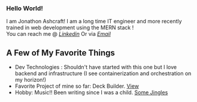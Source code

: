 ### Hello World! 

<!--
**Jashcraft/jashcraft** is a ✨ _special_ ✨ repository because its `README.md` (this file) appears on your GitHub profile.

Here are some ideas to get you started:

- 🔭 I’m currently working on ...
- 🌱 I’m currently learning ...
- 👯 I’m looking to collaborate on ...
- 🤔 I’m looking for help with ...
- 💬 Ask me about ...
- 📫 How to reach me: ...
- 😄 Pronouns: ...
- ⚡ Fun fact: ...
-->

 I am Jonathon Ashcraft! I am a long time IT engineer and more recently trained in web development using the MERN stack !  
 You can reach me @ [_Linkedin_](https://www.linkedin.com/in/jashcraft1991/)
 Or via [_Email_](mailto:ashcraft.jonathon@gmail.com)

## A Few of My Favorite Things 

- Dev Technologies : Shouldn't have started with this one but I love backend and infrastructure (I see containerization and orchestration on my horizon!)
- Favorite Project of mine so far: Deck Builder.   [View](https://moses-ian-deck-builder.herokuapp.com/) 
- Hobby: Music!! Been writing since I was a child.   [Some Jingles](https://soundcloud.com/vulture-colorado)
